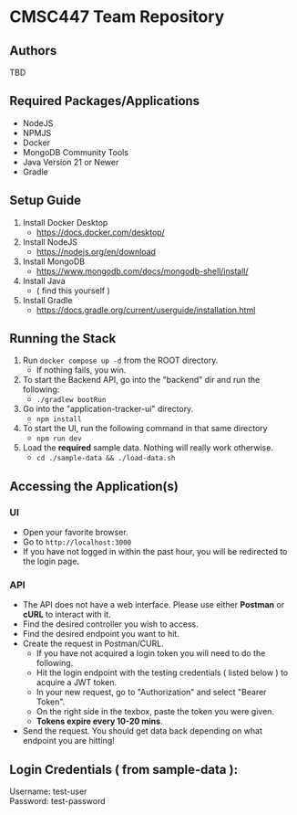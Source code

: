# CMSC447 Team Repository


## Authors
TBD

## Required Packages/Applications
- NodeJS
- NPMJS
- Docker
- MongoDB Community Tools
- Java Version 21 or Newer
- Gradle

## Setup Guide
1. Install Docker Desktop
    - https://docs.docker.com/desktop/
2. Install NodeJS
    - https://nodejs.org/en/download
3. Install MongoDB
    - https://www.mongodb.com/docs/mongodb-shell/install/
4. Install Java
    - ( find this yourself )
5. Install Gradle
    - https://docs.gradle.org/current/userguide/installation.html

## Running the Stack
1. Run `docker compose up -d` from the ROOT directory.
    - If nothing fails, you win.
2. To start the Backend API, go into the "backend" dir and run the following:
    - `./gradlew bootRun`
3. Go into the "application-tracker-ui" directory.
    - `npm install`
4. To start the UI, run the following command in that same directory 
    - `npm run dev`
5. Load the **required** sample data. Nothing will really work otherwise.
    - `cd ./sample-data && ./load-data.sh`

## Accessing the Application(s)
### UI
- Open your favorite browser.
- Go to `http://localhost:3000`
- If you have not logged in within the past hour, you will be redirected to the login page.
### API
- The API does not have a web interface. Please use either **Postman** or **cURL** to interact with it.
- Find the desired controller you wish to access.
- Find the desired endpoint you want to hit.
- Create the request in Postman/CURL.
    - If you have not acquired a login token you will need to do the following.
    - Hit the login endpoint with the testing credentials ( listed below ) to acquire a JWT token.
    - In your new request, go to "Authorization" and select "Bearer Token".
    - On the right side in the texbox, paste the token you were given.
    - **Tokens expire every 10-20 mins**.
- Send the request. You should get data back depending on what endpoint you are hitting!

## Login Credentials ( from sample-data ):
Username: test-user <br/>
Password: test-password
